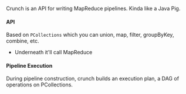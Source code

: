 Crunch is an API for writing MapReduce pipelines. Kinda like a Java Pig. 
#### API
Based on `PCollections` which you can union, map, filter, groupByKey, combine, etc.
- Underneath it'll call MapReduce
#### Pipeline Execution
During pipeline construction, crunch builds an execution plan, a DAG of operations on PCollections.